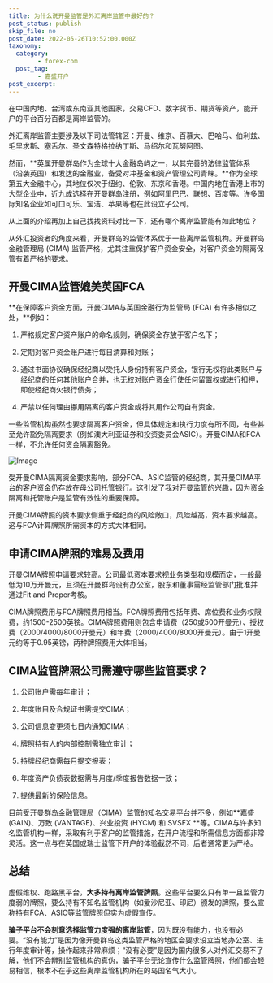 ```yaml
---
title: 为什么说开曼监管是外汇离岸监管中最好的？
post_status: publish
skip_file: no
post_date: 2022-05-26T10:52:00.000Z
taxonomy:
  category:
        - forex-com
  post_tag:
        - 嘉盛开户
post_excerpt: 
---
```

在中国内地、台湾或东南亚其他国家，交易CFD、数字货币、期货等资产，能开户的平台百分百都是离岸监管的。

外汇离岸监管主要涉及以下司法管辖区：开曼、维京、百慕大、巴哈马、伯利兹、毛里求斯、塞舌尔、圣文森特格拉纳丁斯、马绍尔和瓦努阿图。

然而，**英属开曼群岛作为全球十大金融岛屿之一，以其完善的法律监管体系（沿袭英国）和发达的金融业，备受对冲基金和资产管理公司青睐。**作为全球第五大金融中心，其地位仅次于纽约、伦敦、东京和香港。中国内地在香港上市的大型企业中，近九成选择在开曼群岛注册，例如阿里巴巴、联想、百度等。许多国际知名企业如可口可乐、宝洁、苹果等也在此设立子公司。

从上面的介绍再加上自己找找资料对比一下，还有哪个离岸监管能有如此地位？

从外汇投资者的角度来看，开曼群岛的监管体系优于一些离岸监管机构。开曼群岛金融管理局 (CIMA) 监管严格，尤其注重保护客户资金安全，对客户资金的隔离保管有着严格的要求。

## 开曼CIMA监管媲美英国FCA

**在保障客户资金方面，开曼CIMA与英国金融行为监管局 (FCA) 有许多相似之处，**例如：

1. 严格规定客户资产账户的命名规则，确保资金存放于客户名下；

1. 定期对客户资金账户进行每日清算和对账；

1. 通过书面协议确保经纪商以受托人身份持有客户资金，银行无权将此类账户与经纪商的任何其他账户合并，也无权对账户资金行使任何留置权或进行扣押，即使经纪商欠银行债务；

1. 严禁以任何理由挪用隔离的客户资金或将其用作公司自有资金。

一些监管机构虽然也要求隔离客户资金，但具体规定和执行力度有所不同，有些甚至允许豁免隔离要求（例如澳大利亚证券和投资委员会ASIC）。开曼CIMA和FCA一样，不允许任何资金隔离豁免。

![Image](https://prod-files-secure.s3.us-west-2.amazonaws.com/39ed1227-6d7d-4570-be36-9ccd4a2c4241/bd849744-3fcb-4a37-8312-357962c8f065/image.png?X-Amz-Algorithm=AWS4-HMAC-SHA256&X-Amz-Content-Sha256=UNSIGNED-PAYLOAD&X-Amz-Credential=ASIAZI2LB46642VGBEPD%2F20250827%2Fus-west-2%2Fs3%2Faws4_request&X-Amz-Date=20250827T161405Z&X-Amz-Expires=3600&X-Amz-Security-Token=IQoJb3JpZ2luX2VjEDgaCXVzLXdlc3QtMiJHMEUCIQCGCgjUS1rz7Qc%2BRrCC0DgnvojYVwvhXvZimgBzumhSkAIgaQJrjqEsdqp%2FAbd4ZdvhDKyzfgSZ%2Bt2SM6ds1GEAnDQqiAQIkf%2F%2F%2F%2F%2F%2F%2F%2F%2F%2FARAAGgw2Mzc0MjMxODM4MDUiDLtJpdTk0bZA7VYEOircAz3C%2Bot8URw2yRk006iXOD8EqJke76I%2Bc1c2K97E2ZnJJEE1cY3cT8GKTvkFJtekerG25i54qkxlmRpqMmQZ9BuZwlZgJ3VElPpBepBg0e300SnM0A6LAbOdq5%2Fk%2BSyTzEgG8ZE0ZvKfxSr7yesbnM8DYR4eWSh%2Bu3n6%2FaoGExr60SxkSwbPlWIDLrUP2XOEa%2BVtBDt5CHorNcbpSJw3igOKT6VRKiwClHq5GJ67BZs8w3sYcdEBC4Xhx1dIH1lohZDm%2Buncce3ameuyXvpCkloazWALllXbWEjfxIKkRkkcx3TMaBeZzXd9Q335MOjz20%2FqIRqTagEJ%2BZIqrZGJP96jypiy12Pup2u1xeZsmNlXZ%2FU4%2Fi36ErwX2iJ1E1LexezFVg2SHlw2fn7Zu%2B36McSwoVJS9w1xR8Xz6gemBdztYTGDrhFOr%2FgXoIvPITHR86N84vAQeryqqyMPNmUIWyGZRYwnERUOBjg5QfCrvojkeU84JFlQMxr0rcuUAn1NZHHJnbs33%2BLYDi1ievTToPZ%2Bf%2BdG2sWInCOTRPV7882W7ZE9qPGlJaEUzEAe7mAjbt5b6wV%2BUGFpdzf%2BIzsJr%2FsSb3664X0H7zrUDNR0bhjp2YrpWK1sc9PMNsEdMLrQvMUGOqUBuicPXp7qBBrZ9P4%2BX3GRT%2F7vSWg4C42ricFU1e4eANOM45VH%2B0pLm3kSXIrh4tYzD9S18keYYc8l2MA%2FAVMIs7LdT9Yw9gfQnfWmKA%2Ff65MlaRYank8TtVYE2IUTXzxjpa8zWecw6dTxnf41fpqA1bHpOi0PnZfLZ7gm7DeK5sPR26gIiTpUfRTdHyT6U0%2FmvyR%2BwQCoELUI69xOa8YGUBvL4voe&X-Amz-Signature=67ba1af5d23091b4f12eb138fbbdbf5149431682c256e0fcc3851f16f2a39daa&X-Amz-SignedHeaders=host&x-amz-checksum-mode=ENABLED&x-id=GetObject)

受开曼CIMA隔离资金要求影响，部分FCA、ASIC监管的经纪商，其开曼CIMA平台的客户资金仍存放在母公司托管银行。这引发了我对开曼监管的兴趣，因为资金隔离和托管账户是监管有效性的重要保障。

开曼CIMA牌照的资本要求侧重于经纪商的风险敞口，风险越高，资本要求越高。这与FCA计算牌照所需资本的方式大体相同。

## **申请CIMA牌照的难易及费用**

开曼CIMA牌照申请要求较高。公司最低资本要求视业务类型和规模而定，一般最低为10万开曼元，且须在开曼群岛设有办公室，股东和董事需经监管部门批准并通过Fit and Proper考核。

CIMA牌照费用与FCA牌照费用相当。FCA牌照费用包括年费、席位费和业务权限费，约1500-2500英镑。CIMA牌照费用则包含申请费（250或500开曼元）、授权费（2000/4000/8000开曼元）和年费（2000/4000/8000开曼元）。由于1开曼元约等于0.95英镑，两种牌照费用大体相当。

## CIMA监管牌照公司需遵守哪些监管要求？

1. 公司账户需每年审计；

1. 年度账目及合规证书需提交CIMA；

1. 公司信息变更须七日内通知CIMA；

1. 牌照持有人的内部控制需独立审计；

1. 持牌经纪商需每月提交报表；

1. 年度资产负债表数据需与月度/季度报告数据一致；

1. 提供最新的保险信息。

目前受开曼群岛金融管理局（CIMA）监管的知名交易平台并不多，例如**嘉盛 (GAIN)、万致 (VANTAGE)、兴业投资 (HYCM) 和 SVSFX **等。CIMA与许多知名监管机构一样，采取有利于客户的监管措施，在开户流程和所需信息方面都非常灵活。这一点与在英国或瑞士监管下开户的体验截然不同，后者通常更为严格。

## 总结

虚假维权、跑路黑平台，**大多持有离岸监管牌照**。这些平台要么只有单一且监管力度弱的牌照，要么持有不知名监管机构（如爱沙尼亚、印尼）颁发的牌照，要么宣称持有FCA、ASIC等监管牌照但实为虚假宣传。

**骗子平台不会刻意选择监管力度强的离岸监管**，因为既没有能力，也没有必要。“没有能力”是因为像开曼群岛这类监管严格的地区会要求设立当地办公室、进行年度审计等，操作起来非常麻烦；“没有必要”是因为国内很多人对外汇交易不了解，他们不会辨别监管机构的真伪，骗子平台无论宣传什么监管牌照，他们都会轻易相信，根本不在乎这些离岸监管机构所在的岛国名气大小。